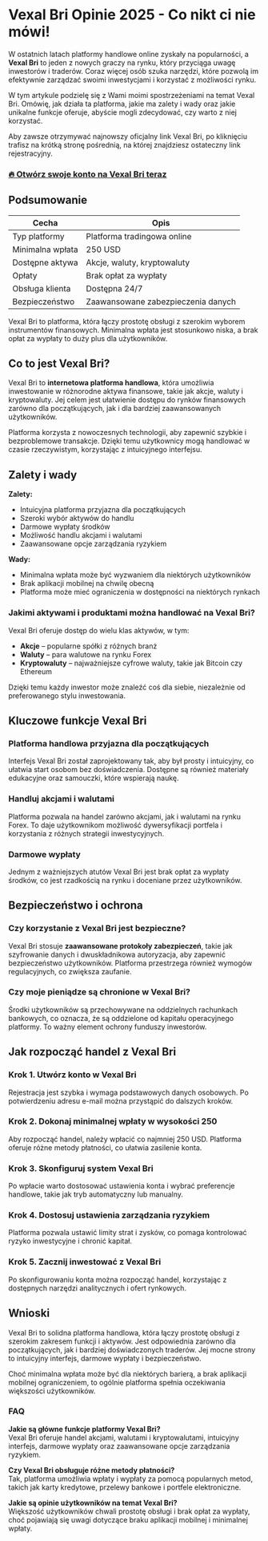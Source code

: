 # Vexal Bri Opinie 2025 - Co nikt ci nie mówi!
 

W ostatnich latach platformy handlowe online zyskały na popularności, a **Vexal Bri** to jeden z nowych graczy na rynku, który przyciąga uwagę inwestorów i traderów. Coraz więcej osób szuka narzędzi, które pozwolą im efektywnie zarządzać swoimi inwestycjami i korzystać z możliwości rynku.

W tym artykule podzielę się z Wami moimi spostrzeżeniami na temat Vexal Bri. Omówię, jak działa ta platforma, jakie ma zalety i wady oraz jakie unikalne funkcje oferuje, abyście mogli zdecydować, czy warto z niej korzystać.

Aby zawsze otrzymywać najnowszy oficjalny link Vexal Bri, po kliknięciu trafisz na krótką stronę pośrednią, na której znajdziesz ostateczny link rejestracyjny.

### [🔥 Otwórz swoje konto na Vexal Bri teraz](https://github.com/LeonardBurke5442/nacos/blob/develop/443pl.md)
## Podsumowanie

| Cecha                | Opis                                           |
|----------------------|------------------------------------------------|
| Typ platformy        | Platforma tradingowa online                      |
| Minimalna wpłata     | 250 USD                                         |
| Dostępne aktywa      | Akcje, waluty, kryptowaluty                      |
| Opłaty               | Brak opłat za wypłaty                            |
| Obsługa klienta      | Dostępna 24/7                                   |
| Bezpieczeństwo       | Zaawansowane zabezpieczenia danych               |

Vexal Bri to platforma, która łączy prostotę obsługi z szerokim wyborem instrumentów finansowych. Minimalna wpłata jest stosunkowo niska, a brak opłat za wypłaty to duży plus dla użytkowników.

## Co to jest Vexal Bri?

Vexal Bri to **internetowa platforma handlowa**, która umożliwia inwestowanie w różnorodne aktywa finansowe, takie jak akcje, waluty i kryptowaluty. Jej celem jest ułatwienie dostępu do rynków finansowych zarówno dla początkujących, jak i dla bardziej zaawansowanych użytkowników.

Platforma korzysta z nowoczesnych technologii, aby zapewnić szybkie i bezproblemowe transakcje. Dzięki temu użytkownicy mogą handlować w czasie rzeczywistym, korzystając z intuicyjnego interfejsu.

## Zalety i wady

**Zalety:**

- Intuicyjna platforma przyjazna dla początkujących
- Szeroki wybór aktywów do handlu
- Darmowe wypłaty środków
- Możliwość handlu akcjami i walutami
- Zaawansowane opcje zarządzania ryzykiem

**Wady:**

- Minimalna wpłata może być wyzwaniem dla niektórych użytkowników
- Brak aplikacji mobilnej na chwilę obecną
- Platforma może mieć ograniczenia w dostępności na niektórych rynkach

### Jakimi aktywami i produktami można handlować na Vexal Bri?

Vexal Bri oferuje dostęp do wielu klas aktywów, w tym:

- **Akcje** – popularne spółki z różnych branż
- **Waluty** – para walutowe na rynku Forex
- **Kryptowaluty** – najważniejsze cyfrowe waluty, takie jak Bitcoin czy Ethereum

Dzięki temu każdy inwestor może znaleźć coś dla siebie, niezależnie od preferowanego stylu inwestowania.

## Kluczowe funkcje Vexal Bri

### Platforma handlowa przyjazna dla początkujących

Interfejs Vexal Bri został zaprojektowany tak, aby był prosty i intuicyjny, co ułatwia start osobom bez doświadczenia. Dostępne są również materiały edukacyjne oraz samouczki, które wspierają naukę.

### Handluj akcjami i walutami

Platforma pozwala na handel zarówno akcjami, jak i walutami na rynku Forex. To daje użytkownikom możliwość dywersyfikacji portfela i korzystania z różnych strategii inwestycyjnych.

### Darmowe wypłaty

Jednym z ważniejszych atutów Vexal Bri jest brak opłat za wypłaty środków, co jest rzadkością na rynku i doceniane przez użytkowników.

## Bezpieczeństwo i ochrona

### Czy korzystanie z Vexal Bri jest bezpieczne?

Vexal Bri stosuje **zaawansowane protokoły zabezpieczeń**, takie jak szyfrowanie danych i dwuskładnikowa autoryzacja, aby zapewnić bezpieczeństwo użytkowników. Platforma przestrzega również wymogów regulacyjnych, co zwiększa zaufanie.

### Czy moje pieniądze są chronione w Vexal Bri?

Środki użytkowników są przechowywane na oddzielnych rachunkach bankowych, co oznacza, że są oddzielone od kapitału operacyjnego platformy. To ważny element ochrony funduszy inwestorów.

## Jak rozpocząć handel z Vexal Bri

### Krok 1. Utwórz konto w Vexal Bri

Rejestracja jest szybka i wymaga podstawowych danych osobowych. Po potwierdzeniu adresu e-mail można przystąpić do dalszych kroków.

### Krok 2. Dokonaj minimalnej wpłaty w wysokości 250

Aby rozpocząć handel, należy wpłacić co najmniej 250 USD. Platforma oferuje różne metody płatności, co ułatwia zasilenie konta.

### Krok 3. Skonfiguruj system Vexal Bri

Po wpłacie warto dostosować ustawienia konta i wybrać preferencje handlowe, takie jak tryb automatyczny lub manualny.

### Krok 4. Dostosuj ustawienia zarządzania ryzykiem

Platforma pozwala ustawić limity strat i zysków, co pomaga kontrolować ryzyko inwestycyjne i chronić kapitał.

### Krok 5. Zacznij inwestować z Vexal Bri

Po skonfigurowaniu konta można rozpocząć handel, korzystając z dostępnych narzędzi analitycznych i ofert rynkowych.

## Wnioski

Vexal Bri to solidna platforma handlowa, która łączy prostotę obsługi z szerokim zakresem funkcji i aktywów. Jest odpowiednia zarówno dla początkujących, jak i bardziej doświadczonych traderów. Jej mocne strony to intuicyjny interfejs, darmowe wypłaty i bezpieczeństwo.

Choć minimalna wpłata może być dla niektórych barierą, a brak aplikacji mobilnej ograniczeniem, to ogólnie platforma spełnia oczekiwania większości użytkowników.

### FAQ

**Jakie są główne funkcje platformy Vexal Bri?**  
Vexal Bri oferuje handel akcjami, walutami i kryptowalutami, intuicyjny interfejs, darmowe wypłaty oraz zaawansowane opcje zarządzania ryzykiem.

**Czy Vexal Bri obsługuje różne metody płatności?**  
Tak, platforma umożliwia wpłaty i wypłaty za pomocą popularnych metod, takich jak karty kredytowe, przelewy bankowe i portfele elektroniczne.

**Jakie są opinie użytkowników na temat Vexal Bri?**  
Większość użytkowników chwali prostotę obsługi i brak opłat za wypłaty, choć pojawiają się uwagi dotyczące braku aplikacji mobilnej i minimalnej wpłaty.